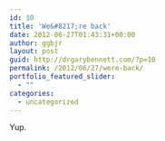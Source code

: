 ```yaml
---
id: 10
title: 'We&#8217;re back'
date: 2012-06-27T01:43:31+00:00
author: ggbjr
layout: post
guid: http://drgarybennett.com/?p=10
permalink: /2012/06/27/were-back/
portfolio_featured_slider:
  - ""
categories:
  - uncategorized
---
```

Yup.